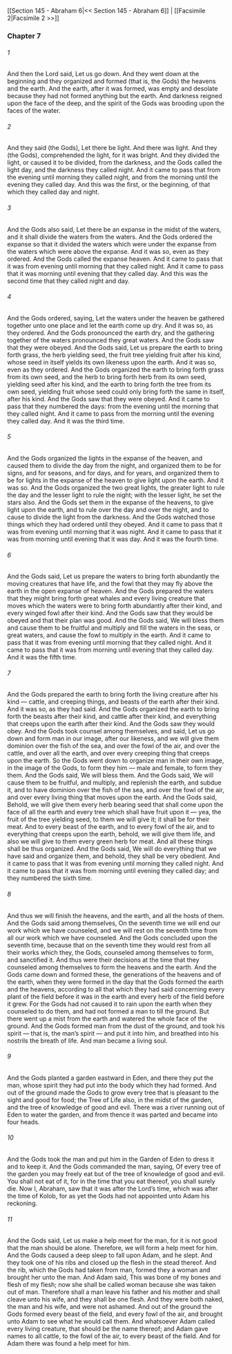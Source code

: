 [[Section 145 - Abraham 6|<< Section 145 - Abraham 6]]  |  [[Facsimile 2|Facsimile 2 >>]]

### Chapter 7
###### 1
And then the Lord said, Let us go down. And they went down at the beginning and they organized and formed (that is, the Gods) the heavens and the earth. And the earth, after it was formed, was empty and desolate because they had not formed anything but the earth. And darkness reigned upon the face of the deep, and the spirit of the Gods was brooding upon the faces of the water.

###### 2
And they said (the Gods), Let there be light. And there was light. And they (the Gods), comprehended the light, for it was bright. And they divided the light, or caused it to be divided, from the darkness, and the Gods called the light day, and the darkness they called night. And it came to pass that from the evening until morning they called night, and from the morning until the evening they called day. And this was the first, or the beginning, of that which they called day and night.

###### 3
And the Gods also said, Let there be an expanse in the midst of the waters, and it shall divide the waters from the waters. And the Gods ordered the expanse so that it divided the waters which were under the expanse from the waters which were above the expanse. And it was so, even as they ordered. And the Gods called the expanse heaven. And it came to pass that it was from evening until morning that they called night. And it came to pass that it was morning until evening that they called day. And this was the second time that they called night and day.

###### 4
And the Gods ordered, saying, Let the waters under the heaven be gathered together unto one place and let the earth come up dry. And it was so, as they ordered. And the Gods pronounced the earth dry, and the gathering together of the waters pronounced they great waters. And the Gods saw that they were obeyed. And the Gods said, Let us prepare the earth to bring forth grass, the herb yielding seed, the fruit tree yielding fruit after his kind, whose seed in itself yields its own likeness upon the earth. And it was so, even as they ordered. And the Gods organized the earth to bring forth grass from its own seed, and the herb to bring forth herb from its own seed, yielding seed after his kind, and the earth to bring forth the tree from its own seed, yielding fruit whose seed could only bring forth the same in itself, after his kind. And the Gods saw that they were obeyed. And it came to pass that they numbered the days: from the evening until the morning that they called night. And it came to pass from the morning until the evening they called day. And it was the third time.

###### 5
And the Gods organized the lights in the expanse of the heaven, and caused them to divide the day from the night, and organized them to be for signs, and for seasons, and for days, and for years, and organized them to be for lights in the expanse of the heaven to give light upon the earth. And it was so. And the Gods organized the two great lights, the greater light to rule the day and the lesser light to rule the night; with the lesser light, he set the stars also. And the Gods set them in the expanse of the heavens, to give light upon the earth, and to rule over the day and over the night, and to cause to divide the light from the darkness. And the Gods watched those things which they had ordered until they obeyed. And it came to pass that it was from evening until morning that it was night. And it came to pass that it was from morning until evening that it was day. And it was the fourth time.

###### 6
And the Gods said, Let us prepare the waters to bring forth abundantly the moving creatures that have life, and the fowl that they may fly above the earth in the open expanse of heaven. And the Gods prepared the waters that they might bring forth great whales and every living creature that moves which the waters were to bring forth abundantly after their kind, and every winged fowl after their kind. And the Gods saw that they would be obeyed and that their plan was good. And the Gods said, We will bless them and cause them to be fruitful and multiply and fill the waters in the seas, or great waters, and cause the fowl to multiply in the earth. And it came to pass that it was from evening until morning that they called night. And it came to pass that it was from morning until evening that they called day. And it was the fifth time.

###### 7
And the Gods prepared the earth to bring forth the living creature after his kind — cattle, and creeping things, and beasts of the earth after their kind. And it was so, as they had said. And the Gods organized the earth to bring forth the beasts after their kind, and cattle after their kind, and everything that creeps upon the earth after their kind. And the Gods saw they would obey. And the Gods took counsel among themselves, and said, Let us go down and form man in our image, after our likeness, and we will give them dominion over the fish of the sea, and over the fowl of the air, and over the cattle, and over all the earth, and over every creeping thing that creeps upon the earth. So the Gods went down to organize man in their own image, in the image of the Gods, to form they him — male and female, to form they them. And the Gods said, We will bless them. And the Gods said, We will cause them to be fruitful, and multiply, and replenish the earth, and subdue it, and to have dominion over the fish of the sea, and over the fowl of the air, and over every living thing that moves upon the earth. And the Gods said, Behold, we will give them every herb bearing seed that shall come upon the face of all the earth and every tree which shall have fruit upon it — yea, the fruit of the tree yielding seed, to them we will give it; it shall be for their meat. And to every beast of the earth, and to every fowl of the air, and to everything that creeps upon the earth, behold, we will give them life, and also we will give to them every green herb for meat. And all these things shall be thus organized. And the Gods said, We will do everything that we have said and organize them, and behold, they shall be very obedient. And it came to pass that it was from evening until morning they called night. And it came to pass that it was from morning until evening they called day; and they numbered the sixth time.

###### 8
And thus we will finish the heavens, and the earth, and all the hosts of them. And the Gods said among themselves, On the seventh time we will end our work which we have counseled, and we will rest on the seventh time from all our work which we have counseled. And the Gods concluded upon the seventh time, because that on the seventh time they would rest from all their works which they, the Gods, counseled among themselves to form, and sanctified it. And thus were their decisions at the time that they counseled among themselves to form the heavens and the earth. And the Gods came down and formed these, the generations of the heavens and of the earth, when they were formed in the day that the Gods formed the earth and the heavens, according to all that which they had said concerning every plant of the field before it was in the earth and every herb of the field before it grew. For the Gods had not caused it to rain upon the earth when they counseled to do them, and had not formed a man to till the ground. But there went up a mist from the earth and watered the whole face of the ground. And the Gods formed man from the dust of the ground, and took his spirit — that is, the man’s spirit — and put it into him, and breathed into his nostrils the breath of life. And man became a living soul.

###### 9
And the Gods planted a garden eastward in Eden, and there they put the man, whose spirit they had put into the body which they had formed. And out of the ground made the Gods to grow every tree that is pleasant to the sight and good for food; the Tree of Life also, in the midst of the garden, and the tree of knowledge of good and evil. There was a river running out of Eden to water the garden, and from thence it was parted and became into four heads.

###### 10
And the Gods took the man and put him in the Garden of Eden to dress it and to keep it. And the Gods commanded the man, saying, Of every tree of the garden you may freely eat but of the tree of knowledge of good and evil. You shall not eat of it, for in the time that you eat thereof, you shall surely die. Now I, Abraham, saw that it was after the Lord’s time, which was after the time of Kolob, for as yet the Gods had not appointed unto Adam his reckoning.

###### 11
And the Gods said, Let us make a help meet for the man, for it is not good that the man should be alone. Therefore, we will form a help meet for him. And the Gods caused a deep sleep to fall upon Adam, and he slept. And they took one of his ribs and closed up the flesh in the stead thereof. And the rib, which the Gods had taken from man, formed they a woman and brought her unto the man. And Adam said, This was bone of my bones and flesh of my flesh; now she shall be called woman because she was taken out of man. Therefore shall a man leave his father and his mother and shall cleave unto his wife, and they shall be one flesh. And they were both naked, the man and his wife, and were not ashamed. And out of the ground the Gods formed every beast of the field, and every fowl of the air, and brought unto Adam to see what he would call them. And whatsoever Adam called every living creature, that should be the name thereof; and Adam gave names to all cattle, to the fowl of the air, to every beast of the field. And for Adam there was found a help meet for him.